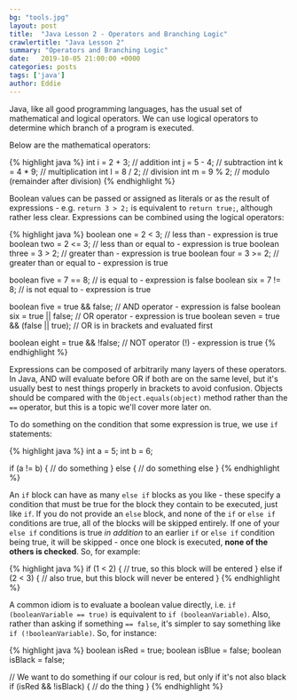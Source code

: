 ```yaml
---
bg: "tools.jpg"
layout: post
title:  "Java Lesson 2 - Operators and Branching Logic"
crawlertitle: "Java Lesson 2"
summary: "Operators and Branching Logic"
date:   2019-10-05 21:00:00 +0000
categories: posts
tags: ['java']
author: Eddie
---
```


Java, like all good programming languages, has the usual set of mathematical and logical operators. We can use logical operators to determine which branch of a program is executed.

Below are the mathematical operators:

{% highlight java %}
int i = 2 + 3;          // addition
int j = 5 - 4;          // subtraction
int k = 4 * 9;          // multiplication
int l = 8 / 2;          // division
int m = 9 % 2;          // modulo (remainder after division)
{% endhighlight %}

Boolean values can be passed or assigned as literals or as the result of expressions - e.g. `return 3 > 2;` is equivalent to `return true;`, although rather less clear. Expressions can be combined using the logical operators:

{% highlight java %}
boolean one = 2 < 3;                         // less than - expression is true
boolean two = 2 <= 3;                        // less than or equal to - expression is true
boolean three = 3 > 2;                       // greater than - expression is true
boolean four = 3 >= 2;                       // greater than or equal to - expression is true

boolean five = 7 == 8;                       // is equal to - expression is false
boolean six = 7 != 8;                        // is not equal to - expression is true

boolean five = true && false;                // AND operator - expression is false
boolean six = true || false;                 // OR operator - expression is true
boolean seven = true && (false || true);     // OR is in brackets and evaluated first

boolean eight = true && !false;              // NOT operator (!) - expression is true
{% endhighlight %}

Expressions can be composed of arbitrarily many layers of these operators. In Java, AND will evaluate before OR if both are on the same level, but it's usually best to nest things properly in brackets to avoid confusion. Objects should be compared with the `Object.equals(object)` method rather than the `==` operator, but this is a topic we'll cover more later on.

To do something on the condition that some expression is true, we use `if` statements:

{% highlight java %}
int a = 5;
int b = 6;

if (a != b) {
    // do something
} else {
    // do something else
}
{% endhighlight %}

An `if` block can have as many `else if` blocks as you like - these specify a condition that must be true for the block they contain to be executed, just like `if`. If you do not provide an `else` block, and none of the `if` or `else if` conditions are true, all of the blocks will be skipped entirely. If one of your `else if` conditions is true _in addition_ to an earlier `if` or `else if` condition being true, it will be skipped - once one block is executed, **none of the others is checked**. So, for example:

{% highlight java %}
if (1 < 2) {
    // true, so this block will be entered
} else if (2 < 3) {
    // also true, but this block will never be entered
}
{% endhighlight %}

A common idiom is to evaluate a boolean value directly, i.e. `if (booleanVariable == true)` is equivalent to `if (booleanVariable)`. Also, rather than asking if something `== false`, it's simpler to say something like `if (!booleanVariable)`. So, for instance:

{% highlight java %}
boolean isRed = true;
boolean isBlue = false;
boolean isBlack = false;

// We want to do something if our colour is red, but only if it's not also black
if (isRed && !isBlack) {
    // do the thing
}
{% endhighlight %}